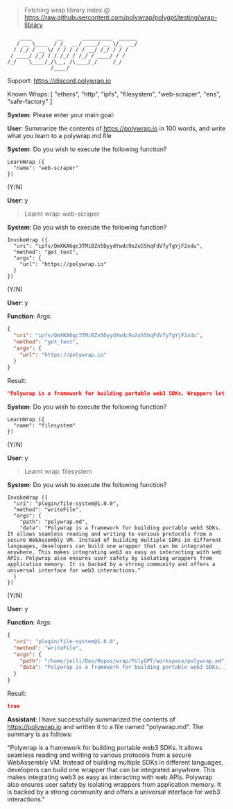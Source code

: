 > Fetching wrap library index @ https://raw.githubusercontent.com/polywrap/polygpt/testing/wrap-library

```
    ____        __      __________  ______
   / __ \____  / /_  __/ ____/ __ \/_  __/
  / /_/ / __ \/ / / / / / __/ /_/ / / /   
 / ____/ /_/ / / /_/ / /_/ / ____/ / /    
/_/    \____/_/\__, /\____/_/     /_/     
              /____/                      
```

Support: https://discord.polywrap.io

Known Wraps:
[
  "ethers",
  "http",
  "ipfs",
  "filesystem",
  "web-scraper",
  "ens",
  "safe-factory"
]

**System**: Please enter your main goal: 

**User**: Summarize the contents of https://polywrap.io in 100 words, and write what you learn to a polywrap.md file

**System**: Do you wish to execute the following function?

```
LearnWrap ({
  "name": "web-scraper"
})
```

(Y/N)

**User**: y

> Learnt wrap: web-scraper

**System**: Do you wish to execute the following function?

```
InvokeWrap ({
  "uri": "ipfs/QmXKA6qc3TMiBZn5DyydYwdc9o2uSShqFdV7yTgYjF2xdu",
  "method": "get_text",
  "args": {
    "url": "https://polywrap.io"
  }
})
```

(Y/N)

**User**: y

**Function**: Args:
```json
{
  "uri": "ipfs/QmXKA6qc3TMiBZn5DyydYwdc9o2uSShqFdV7yTgYjF2xdu",
  "method": "get_text",
  "args": {
    "url": "https://polywrap.io"
  }
}
```
Result:
```json
"Polywrap is a framework for building portable web3 SDKs. Wrappers let you compose web3 like never before. Simply include the Polywrap client in your app to seamlessly read and write to a variety of protocols from a secure WebAssembly VM. Examples are for illustrative purposes only. Add liquidity to Uniswap in TypeScript. uniswap-pool.ts uniswap-pool.py uniswap-pool.rs Add liquidity to Uniswap in TypeScript. uniswap-pool.ts uniswap-pool.py uniswap-pool.rs Add liquidity to Uniswap in TypeScript. uniswap-pool.ts uniswap-pool.py uniswap-pool.rs Add liquidity to Uniswap in TypeScript. uniswap-pool.ts uniswap-pool.py uniswap-pool.rs Instead of building a patchwork of SDKs in different languages, just build one wrapper that developers can easily integrate anywhere. Write one SDK that can port your web3 logic to any execution environment. Integrating web3 is finally as easy as interacting with web APIs. Sandboxing keeps users safe by isolating wrappers from application memory. Docs Github Discord Twitter Blog Eyes Handbook Forum Snapshot Code Social Governance Portable User-Friendly Secure Built and Backed By the Best                 Composable Future A Universal Interface   uniswap-pool.py uniswap-pool.rs 2   pool_address :   \"0x...\" , 2   pool_address :   \"0x...\" , 3   wei :   \"12...\" , 3   wei :   \"12...\" , 4    ... 4    ... 5 } ) ; 5 } ) ;  Add liquidity to Uniswap in TypeScript. uniswap-pool.ts uniswap-pool.py uniswap-pool.rs 1 await  uniswap . add_liquidity ( { 2   pool_address :   \"0x...\" , 3   wei :   \"12...\" , 4    ... 5 } ) ; uniswap-pool.ts uniswap-pool.py uniswap-pool.rs 1 await  uniswap . add_liquidity ( { 2   pool_address :   \"0x...\" , 3   wei :   \"12...\" , 4    ... 5 } ) ; uniswap-pool.ts uniswap-pool.py uniswap-pool.rs uniswap-pool.ts uniswap-pool.py uniswap-pool.rs uniswap-pool.ts uniswap-pool.py uniswap-pool.rs  1 await  uniswap . add_liquidity ( { 2   pool_address :   \"0x...\" , 3   wei :   \"12...\" , 4    ... 5 } ) ; 1 await  uniswap . add_liquidity ( { 2   pool_address :   \"0x...\" , 3   wei :   \"12...\" , 4    ... 5 } ) ; 1 await  uniswap . add_liquidity ( { 1 await  uniswap . add_liquidity ( { 2   pool_address :   \"0x...\" , 2   pool_address :   \"0x...\" , 3   wei :   \"12...\" , 3   wei :   \"12...\" , 4    ... 4    ... 5 } ) ; 5 } ) ;  Add liquidity to Uniswap in TypeScript. uniswap-pool.ts uniswap-pool.py uniswap-pool.rs 1 await  uniswap . add_liquidity ( { 2   pool_address :   \"0x...\" , 3   wei :   \"12...\" , 4    ... 5 } ) ; Add liquidity to Uniswap in TypeScript. uniswap-pool.ts uniswap-pool.py uniswap-pool.rs 1 await  uniswap . add_liquidity ( { 2   pool_address :   \"0x...\" , 3   wei :   \"12...\" , 4    ... 5 } ) ; uniswap-pool.ts uniswap-pool.py uniswap-pool.rs 1 await  uniswap . add_liquidity ( { 2   pool_address :   \"0x...\" , 3   wei :   \"12...\" , 4    ... 5 } ) ; uniswap-pool.ts uniswap-pool.py uniswap-pool.rs uniswap-pool.ts uniswap-pool.py uniswap-pool.rs uniswap-pool.ts uniswap-pool.py uniswap-pool.rs  1 await  uniswap . add_liquidity ( { 2   pool_address :   \"0x...\" , 3   wei :   \"12...\" , 4    ... 5 } ) ; 1 await  uniswap . add_liquidity ( { 2   pool_address :   \"0x...\" , 3   wei :   \"12...\" , 4    ... 5 } ) ; 1 await  uniswap . add_liquidity ( { 1 await  uniswap . add_liquidity ( { 2   pool_address :   \"0x...\" , 2   pool_address :   \"0x...\" , 3   wei :   \"12...\" , 3   wei :   \"12...\" , 4    ... 4    ... 5 } ) ; 5 } ) ;  Add liquidity to Uniswap in TypeScript. uniswap-pool.ts uniswap-pool.py uniswap-pool.rs 1 await  uniswap . add_liquidity ( { 2   pool_address :   \"0x...\" , 3   wei :   \"12...\" , 4    ... 5 } ) ; Add liquidity to Uniswap in TypeScript. uniswap-pool.ts uniswap-pool.py uniswap-pool.rs 1 await  uniswap . add_liquidity ( { 2   pool_address :   \"0x...\" , 3   wei :   \"12...\" , 4    ... 5 } ) ; uniswap-pool.ts uniswap-pool.py uniswap-pool.rs 1 await  uniswap . add_liquidity ( { 2   pool_address :   \"0x...\" , 3   wei :   \"12...\" , 4    ... 5 } ) ; uniswap-pool.ts uniswap-pool.py uniswap-pool.rs uniswap-pool.ts uniswap-pool.py uniswap-pool.rs uniswap-pool.ts uniswap-pool.py uniswap-pool.rs  1 await  uniswap . add_liquidity ( { 2   pool_address :   \"0x...\" , 3   wei :   \"12...\" , 4    ... 5 } ) ; 1 await  uniswap . add_liquidity ( { 2   pool_address :   \"0x...\" , 3   wei :   \"12...\" , 4    ... 5 } ) ; 1 await  uniswap . add_liquidity ( { 1 await  uniswap . add_liquidity ( { 2   pool_address :   \"0x...\" , 2   pool_address :   \"0x...\" , 3   wei :   \"12...\" , 3   wei :   \"12...\" , 4    ... 4    ... 5 } ) ; 5 } ) ;         Break Down Software Silos    WRAPPERS ARE WEB3-NATIVE SDKs          The Wrapper Ecosystem                                                                Join the Composable Future       Social Discord Twitter Blog Eyes Social Discord Twitter Blog Eyes Social  Discord Twitter Blog Eyes Governance Handbook Forum Snapshot Governance Handbook Forum Snapshot Governance  Handbook Forum Snapshot Enter The 1 await  uniswap . add_liquidity ( { await uniswap . add_liquidity ( {  2 pool_address :   \"0x...\" , pool_address :  \"0x...\" ,  3 wei :   \"12...\" , wei :  \"12...\" ,  4 ...  ...  5 } ) ;  } ) ; 1 await  uniswap . add_liquidity ( { await uniswap . add_liquidity ( {  2 pool_address :   \"0x...\" , pool_address :  \"0x...\" ,  3 wei :   \"12...\" , wei :  \"12...\" ,  4 ...  ...  5 } ) ;  } ) ; 1 await  uniswap . add_liquidity ( { await uniswap . add_liquidity ( {  2 pool_address :   \"0x...\" , pool_address :  \"0x...\" ,  3 wei :   \"12...\" , wei :  \"12...\" ,  4 ...  ...  5 } ) ;  } ) ; 1 await  uniswap . add_liquidity ( { await uniswap . add_liquidity ( {  2 pool_address :   \"0x...\" , pool_address :  \"0x...\" ,  3 wei :   \"12...\" , wei :  \"12...\" ,  4 ...  ...  5 } ) ;  } ) ;"
```

**System**: Do you wish to execute the following function?

```
LearnWrap ({
  "name": "filesystem"
})
```

(Y/N)

**User**: y

> Learnt wrap: filesystem

**System**: Do you wish to execute the following function?

```
InvokeWrap ({
  "uri": "plugin/file-system@1.0.0",
  "method": "writeFile",
  "args": {
    "path": "polywrap.md",
    "data": "Polywrap is a framework for building portable web3 SDKs. It allows seamless reading and writing to various protocols from a secure WebAssembly VM. Instead of building multiple SDKs in different languages, developers can build one wrapper that can be integrated anywhere. This makes integrating web3 as easy as interacting with web APIs. Polywrap also ensures user safety by isolating wrappers from application memory. It is backed by a strong community and offers a universal interface for web3 interactions."
  }
})
```

(Y/N)

**User**: y


**Function**: Args:
```json
{
  "uri": "plugin/file-system@1.0.0",
  "method": "writeFile",
  "args": {
    "path": "/home/jelli/Dev/Repos/wrap/PolyGPT/workspace/polywrap.md",
    "data": "Polywrap is a framework for building portable web3 SDKs. It allows seamless reading and writing to various protocols from a secure WebAssembly VM. Instead of building multiple SDKs in different languages, developers can build one wrapper that can be integrated anywhere. This makes integrating web3 as easy as interacting with web APIs. Polywrap also ensures user safety by isolating wrappers from application memory. It is backed by a strong community and offers a universal interface for web3 interactions."
  }
}
```
Result:
```json
true
```

**Assistant**: I have successfully summarized the contents of https://polywrap.io and written it to a file named "polywrap.md". The summary is as follows:

"Polywrap is a framework for building portable web3 SDKs. It allows seamless reading and writing to various protocols from a secure WebAssembly VM. Instead of building multiple SDKs in different languages, developers can build one wrapper that can be integrated anywhere. This makes integrating web3 as easy as interacting with web APIs. Polywrap also ensures user safety by isolating wrappers from application memory. It is backed by a strong community and offers a universal interface for web3 interactions."
